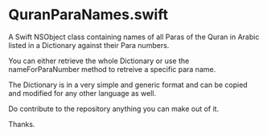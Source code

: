 # QuranParaNames.swift

A Swift NSObject class containing names of all Paras of the Quran in Arabic listed in a Dictionary against their Para numbers.

You can either retrieve the whole Dictionary or use the nameForParaNumber method to retreive a specific para name.

The Dictionary is in a very simple and generic format and can be copied and modified for any other language as well.

Do contribute to the repository anything you can make out of it.

Thanks.
